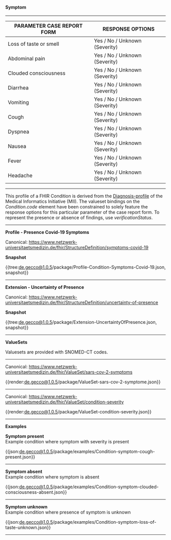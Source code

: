 #### Symptom

---

| PARAMETER CASE REPORT FORM | RESPONSE OPTIONS |
|--------------|-----------|
| Loss of taste or smell | Yes / No / Unknown (Severity) | 
| Abdominal pain | Yes / No / Unknown (Severity) |
| Clouded consciousness | Yes / No / Unknown (Severity) |
| Diarrhea | Yes / No / Unknown (Severity) | 
| Vomiting | Yes / No / Unknown (Severity) | 
| Cough | Yes / No / Unknown (Severity) | 
| Dyspnea | Yes / No / Unknown (Severity) | 
| Nausea | Yes / No / Unknown (Severity) | 
| Fever | Yes / No / Unknown (Severity) | 
| Headache | Yes / No / Unknown (Severity) | 

---

This profile of a FHIR Condition is derived from the [Diagnosis-profile](https://simplifier.net/packages/de.medizininformatikinitiative.kerndatensatz.diagnose/2.0.0-alpha3/files/402364) of the Medical Informatics Initiative (MII). The valueset bindings on the *Condition.code* element have been constrained to solely feature the response options for this particular parameter of the case report form. To represent the presence or absence of findings, use *verificationStatus*. 

---

**Profile - Presence Covid-19 Symptoms**

Canonical: https://www.netzwerk-universitaetsmedizin.de/fhir/StructureDefinition/symptoms-covid-19

**Snapshot**

{{tree:de.gecco@1.0.5/package/Profile-Condition-Symptoms-Covid-19.json, snapshot}}

---

**Extension - Uncertainty of Presence**

Canonical: https://www.netzwerk-universitaetsmedizin.de/fhir/StructureDefinition/uncertainty-of-presence

**Snapshot**

{{tree:de.gecco@1.0.5/package/Extension-UncertaintyOfPresence.json, snapshot}}

---

**ValueSets**

Valuesets are provided with SNOMED-CT codes.

---

Canonical: https://www.netzwerk-universitaetsmedizin.de/fhir/ValueSet/sars-cov-2-symptoms

{{render:de.gecco@1.0.5/package/ValueSet-sars-cov-2-symptome.json}}

---

Canonical: https://www.netzwerk-universitaetsmedizin.de/fhir/ValueSet/condition-severity

{{render:de.gecco@1.0.5/package/ValueSet-condition-severity.json}}

---

**Examples**

**Symptom present**
<br>
Example condition where symptom with severity is present 

{{json:de.gecco@1.0.5/package/examples/Condition-symptom-cough-present.json}} 

---

**Symptom absent**
<br>
Example condition where symptom is absent 

{{json:de.gecco@1.0.5/package/examples/Condition-symptom-clouded-consciousness-absent.json}} 

---

**Symptom unknown**
<br>
Example condition where presence of symptom is unknown 

{{json:de.gecco@1.0.5/package/examples/Condition-symptom-loss-of-taste-unknown.json}}

---
